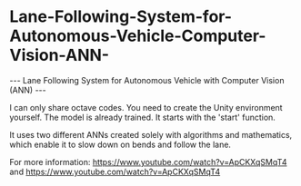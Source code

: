 # Lane-Following-System-for-Autonomous-Vehicle-Computer-Vision-ANN-
--- Lane Following System for Autonomous Vehicle with Computer Vision (ANN) ---

I can only share octave codes. You need to create the Unity environment yourself. The model is already trained.
It starts with the 'start' function.

It uses two different ANNs created solely with algorithms and mathematics, which enable it to slow down on bends and follow the lane.

For more information: https://www.youtube.com/watch?v=ApCKXqSMqT4  and  https://www.youtube.com/watch?v=ApCKXqSMqT4

